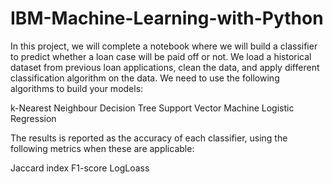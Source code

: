 # IBM-Machine-Learning-with-Python

In this project, we will complete a notebook where we will build a classifier to predict whether a loan case will be paid off or not. We load a historical dataset from previous loan applications, clean the data, and apply different classification algorithm on the data. We need to use the following algorithms to build your models:

k-Nearest Neighbour
Decision Tree
Support Vector Machine
Logistic Regression

The results is reported as the accuracy of each classifier, using the following metrics when these are applicable:

Jaccard index
F1-score
LogLoass
